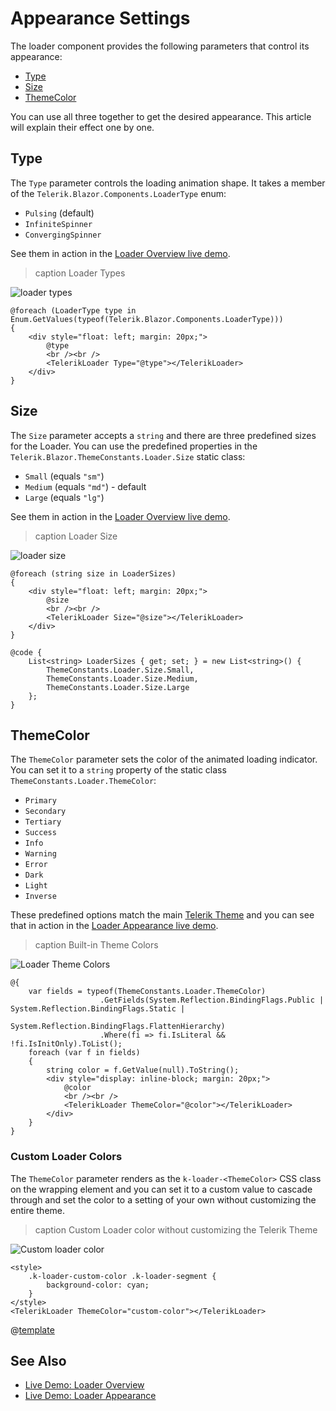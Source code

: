 
# Appearance Settings

The loader component provides the following parameters that control its appearance:

* [Type](#type)
* [Size](#size)
* [ThemeColor](#themecolor)

You can use all three together to get the desired appearance. This article will explain their effect one by one.

## Type

The `Type` parameter controls the loading animation shape. It takes a member of the `Telerik.Blazor.Components.LoaderType` enum:

* `Pulsing` (default)
* `InfiniteSpinner`
* `ConvergingSpinner`

See them in action in the [Loader Overview live demo](https://demos.telerik.com/blazor-ui/loader/overview).

>caption Loader Types

![loader types](images/loader-types.gif)

````RAZOR
@foreach (LoaderType type in Enum.GetValues(typeof(Telerik.Blazor.Components.LoaderType)))
{
    <div style="float: left; margin: 20px;">
        @type
        <br /><br />
        <TelerikLoader Type="@type"></TelerikLoader>
    </div>
}
````

## Size

The `Size` parameter accepts a `string` and there are three predefined sizes for the Loader. You can use the predefined properties in the `Telerik.Blazor.ThemeConstants.Loader.Size` static class:

* `Small` (equals `"sm"`)
* `Medium` (equals `"md"`) - default
* `Large` (equals `"lg"`)

See them in action in the [Loader Overview live demo](https://demos.telerik.com/blazor-ui/loader/overview).

>caption Loader Size

![loader size](images/loader-size.png)

````RAZOR
@foreach (string size in LoaderSizes)
{
    <div style="float: left; margin: 20px;">
        @size
        <br /><br />
        <TelerikLoader Size="@size"></TelerikLoader>
    </div>
}

@code {
    List<string> LoaderSizes { get; set; } = new List<string>() {
        ThemeConstants.Loader.Size.Small,
        ThemeConstants.Loader.Size.Medium,
        ThemeConstants.Loader.Size.Large
    };
}
````

## ThemeColor

The `ThemeColor` parameter sets the color of the animated loading indicator. You can set it to a `string` property of the static class `ThemeConstants.Loader.ThemeColor`:

* `Primary`
* `Secondary`
* `Tertiary`
* `Success`
* `Info`
* `Warning`
* `Error`
* `Dark`
* `Light`
* `Inverse`

These predefined options match the main [Telerik Theme](slug:themes-overview) and you can see that in action in the [Loader Appearance live demo](https://demos.telerik.com/blazor-ui/loader/appearance).

>caption Built-in Theme Colors

![Loader Theme Colors](images/loader-built-in-theme-colors.png)

````RAZOR
@{
    var fields = typeof(ThemeConstants.Loader.ThemeColor)
                    .GetFields(System.Reflection.BindingFlags.Public | System.Reflection.BindingFlags.Static |
                       System.Reflection.BindingFlags.FlattenHierarchy)
                    .Where(fi => fi.IsLiteral && !fi.IsInitOnly).ToList();
    foreach (var f in fields)
    {
        string color = f.GetValue(null).ToString();
        <div style="display: inline-block; margin: 20px;">
            @color
            <br /><br />
            <TelerikLoader ThemeColor="@color"></TelerikLoader>
        </div>
    }
}
````

### Custom Loader Colors

The `ThemeColor` parameter renders as the `k-loader-<ThemeColor>` CSS class on the wrapping element and you can set it to a custom value to cascade through and set the color to a setting of your own without customizing the entire theme.

>caption Custom Loader color without customizing the Telerik Theme

![Custom loader color](images/loader-custom-color.png)

````RAZOR
<style>
    .k-loader-custom-color .k-loader-segment {
        background-color: cyan;
    }
</style>
<TelerikLoader ThemeColor="custom-color"></TelerikLoader>
````

@[template](/_contentTemplates/common/themebuilder-section.md#appearance-themebuilder)

## See Also

* [Live Demo: Loader Overview](https://demos.telerik.com/blazor-ui/loader/overview)
* [Live Demo: Loader Appearance](https://demos.telerik.com/blazor-ui/loader/appearance)
